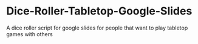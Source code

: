# Dice-Roller-Tabletop-Google-Slides
A dice roller script for google slides for people that want to play tabletop games with others
